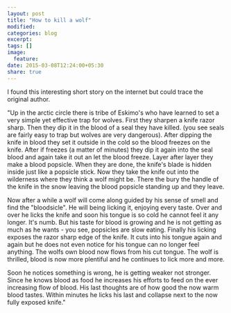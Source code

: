```yaml
---
layout: post
title: "How to kill a wolf"
modified:
categories: blog
excerpt:
tags: []
image:
  feature:
date: 2015-03-08T12:24:00+05:30
share: true
---
```

I found this interesting short story on the internet but could trace the original author.

"Up in the arctic circle there is tribe of Eskimo's who have learned to set a very simple yet effective trap for wolves. First they sharpen a knife razor sharp. Then they dip it in the blood of a seal they have killed. (you see seals are fairly easy to trap but wolves are very dangerous). After dipping the knife in blood they set it outside in the cold so the blood freezes on the knife. After if freezes (a matter of minutes) they dip it again into the seal blood and again take it out an let the blood freeze. Layer after layer they make a blood popsicle. When they are done, the knife's blade is hidden inside just like a popsicle stick. Now they take the knife out into the wilderness where they think a wolf might be. There the bury the handle of the knife in the snow leaving the blood popsicle standing up and they leave.

Now after a while a wolf will come along guided by his sense of smell and find the "bloodsicle". He will being licking it, enjoying every taste. Over and over he licks the knife and soon his tongue is so cold he cannot feel it any longer. It's numb. But his taste for blood is growing and he is not getting as much as he wants - you see, popsicles are slow eating. Finally his licking exposes the razor sharp edge of the knife. It cuts into his tongue again and again but he does not even notice for his tongue can no longer feel anything. The wolfs own blood now flows from his cut tongue. The wolf is thrilled, blood is now more plentiful and he continues to lick more and more.

Soon he notices something is wrong, he is getting weaker not stronger. Since he knows blood as food he increases his efforts to feed on the ever increasing flow of blood. His last thoughts are of how good the now warm blood tastes. Within minutes he licks his last and collapse next to the now fully exposed knife."

